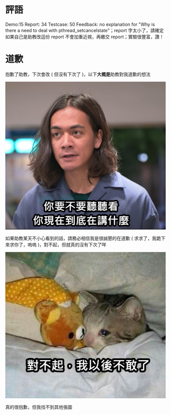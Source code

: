 # 評語
Demo:15
Report: 34
Testcase: 50
Feedback:
no explanation for "Why is there a need to deal with pthread_setcancelstate"；report 字太小了，請確定如果自己是助教改這份 report 不會加重近視，再繳交 report；實驗很豐富，讚！
# 道歉
抱歉了助教，下次會改 ( 但沒有下次了 )，以下**大概是**助教對我道歉的想法

![](../../picture/4.jpg "")

如果助教某天不小心看到的話，請務必相信我是很誠懇的在道歉 ( 求求了，我跪下來求你了，嗚嗚 )，對不起，但就真的沒有下次了咩

![](../../picture/5.png "")

真的很抱歉，但我找不到其他張圖